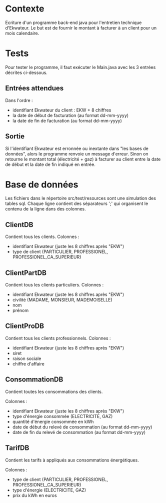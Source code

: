 # Contexte

Ecriture d'un programme back-end java pour l'entretien technique d'Ekwateur. Le but est de fournir le montant à facturer à un client pour un mois calendaire.

# Tests

Pour tester le programme, il faut exécuter le Main.java avec les 3 entrées décrites ci-dessous.

## Entrées attendues 
Dans l'ordre :
- identifiant Ekwateur du client : EKW + 8 chiffres
- la date de début de facturation (au format dd-mm-yyyy)
- la date de fin de facturation (au format dd-mm-yyyy)

## Sortie

Si l'identifiant Ekwateur est erronnée ou inextante dans "les bases de données", alors le programme renvoie un message d'erreur.
Sinon on retourne le montant total (électricité + gaz) à facturer au client entre la date de début et la date de fin indiqué en entrée.

# Base de données

Les fichiers dans le répertoire src/test/resources sont une simulation des tables sql. Chaque ligne contient des séparateurs ';' qui organisent le contenu de la ligne dans des colonnes.

## ClientDB

Contient tous les clients.
Colonnes :
  - identifiant Ekwateur (juste les 8 chiffres après "EKW")
  - type de client (PARTICULIER, PROFESSIONEL, PROFESSIONEL_CA_SUPERIEUR)

## ClientPartDB

Contient tous les clients particuliers.
Colonnes :
  - identifiant Ekwateur (juste les 8 chiffres après "EKW")
  - civilité (MADAME, MONSIEUR, MADEMOISELLE)
  - nom
  - prénom

## ClientProDB

Contient tous les clients professionnels.
Colonnes :
  - identifiant Ekwateur (juste les 8 chiffres après "EKW")
  - siret
  - raison sociale
  - chiffre d'affaire

## ConsommationDB

Contient toutes les consommations des clients.

Colonnes :
  - identifiant Ekwateur (juste les 8 chiffres après "EKW")
  - type d'énergie consommée (ELECTRICITE, GAZ)
  - quantité d'énergie consommée en kWh
  - date de début du relevé de consommation (au format dd-mm-yyyy)
  - date de fin du relevé de consommation (au format dd-mm-yyyy)

## TarifDB

Contient les tarifs à appliqués aux consommations énergétiques.

Colonnes :
  - type de client (PARTICULIER, PROFESSIONEL, PROFESSIONEL_CA_SUPERIEUR)
  - type d'énergie (ELECTRICITE, GAZ)
  - prix du kWh en euros 
